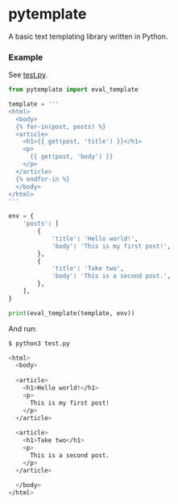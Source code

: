# pytemplate

A basic text templating library written in Python.

### Example

See [test.py](test.py).

```python
from pytemplate import eval_template

template = '''
<html>
  <body>
  {% for-in(post, posts) %}
  <article>
    <h1>{{ get(post, 'title') }}</h1>
    <p>
      {{ get(post, 'body') }}
    </p>
  </article>
  {% endfor-in %}
  </body>
</html>
'''

env = {
    'posts': [
        {
            'title': 'Hello world!',
            'body': 'This is my first post!',
        },
        {
            'title': 'Take two',
            'body': 'This is a second post.',
        },
    ],
}

print(eval_template(template, env))
```

And run:

```bash
$ python3 test.py

<html>
  <body>
  
  <article>
    <h1>Hello world!</h1>
    <p>
      This is my first post!
    </p>
  </article>
  
  <article>
    <h1>Take two</h1>
    <p>
      This is a second post.
    </p>
  </article>
  
  </body>
</html>

```
